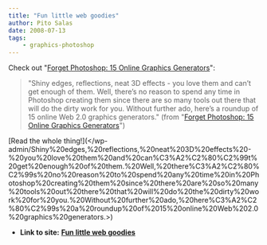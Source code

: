 ```yaml
---
title: "Fun little web goodies"
author: Pito Salas
date: 2008-07-13
tags:
    - graphics-photoshop
---
```


Check out "[Forget Photoshop: 15 Online Graphics
Generators](<http://mashable.com/2007/05/28/generators/>)":

> "Shiny edges, reflections, neat 3D effects - you love them and can’t get
> enough of them. Well, there’s no reason to spend any time in Photoshop
> creating them since there are so many tools out there that will do the dirty
> work for you. Without further ado, here’s a roundup of 15 online Web 2.0
> graphics generators." (from "[Forget Photoshop: 15 Online Graphics
> Generators](<http://mashable.com/2007/05/28/generators/>)")

[Read the whole thing!](</wp-
admin/Shiny%20edges,%20reflections,%20neat%203D%20effects%20-%20you%20love%20them%20and%20can%C3%A2%C2%80%C2%99t%20get%20enough%20of%20them.%20Well,%20there%C3%A2%C2%80%C2%99s%20no%20reason%20to%20spend%20any%20time%20in%20Photoshop%20creating%20them%20since%20there%20are%20so%20many%20tools%20out%20there%20that%20will%20do%20the%20dirty%20work%20for%20you.%20Without%20further%20ado,%20here%C3%A2%C2%80%C2%99s%20a%20roundup%20of%2015%20online%20Web%202.0%20graphics%20generators.>)


* **Link to site:** **[Fun little web goodies](None)**

